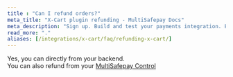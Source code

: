 ```yaml
---
title : "Can I refund orders?"
meta_title: "X-Cart plugin refunding - MultiSafepay Docs"
meta_description: "Sign up. Build and test your payments integration. Explore our products and services. Use our API Reference, SDKs, and wrappers. Get support."
read_more: "."
aliases: [/integrations/x-cart/faq/refunding-x-cart/]
---
```

Yes, you can directly from your backend.  
You can also refund from your [MultiSafepay Control](https://merchant.multisafepay.com)
